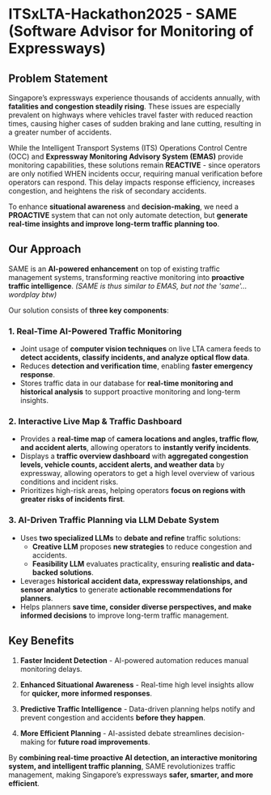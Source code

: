 # ITSxLTA-Hackathon2025 - **SAME** (Software Advisor for Monitoring of Expressways)

## **Problem Statement**  
Singapore’s expressways experience thousands of accidents annually, with **fatalities and congestion steadily rising**. These issues are especially prevalent on highways where vehicles travel faster with reduced reaction times, causing higher cases of sudden braking and lane cutting, resulting in a greater number of accidents.

While the Intelligent Transport Systems (ITS) Operations Control Centre (OCC) and **Expressway Monitoring Advisory System (EMAS)** provide monitoring capabilities, these solutions remain **REACTIVE** - since operators are only notified WHEN incidents occur, requiring manual verification before operators can respond. This delay impacts response efficiency, increases congestion, and heightens the risk of secondary accidents.

To enhance **situational awareness** and **decision-making**, we need a **PROACTIVE** system that can not only automate detection, but **generate real-time insights and improve long-term traffic planning  too**.  

## **Our Approach**  
SAME is an **AI-powered enhancement** on top of existing traffic management systems, transforming reactive monitoring into **proactive traffic intelligence**. _(SAME is thus similar to EMAS, but not the 'same'... wordplay btw)_

Our solution consists of **three key components**:  

### **1. Real-Time AI-Powered Traffic Monitoring**  
- Joint usage of **computer vision techniques** on live LTA camera feeds to **detect accidents, classify incidents, and analyze optical flow data**.  
- Reduces **detection and verification time**, enabling **faster emergency response**.  
- Stores traffic data in our database for **real-time monitoring and historical analysis** to support proactive monitoring and long-term insights.

### **2. Interactive Live Map & Traffic Dashboard**  
- Provides a **real-time map** of **camera locations and angles, traffic flow, and accident alerts**, allowing operators to **instantly verify incidents**.
- Displays a **traffic overview dashboard** with **aggregated congestion levels, vehicle counts, accident alerts, and weather data** by expressway, allowing operators to get a high level overview of various conditions and incident risks.
- Prioritizes high-risk areas, helping operators **focus on regions with greater risks of incidents first**.  

### **3. AI-Driven Traffic Planning via LLM Debate System**  
- Uses **two specialized LLMs** to **debate and refine** traffic solutions:  
    - **Creative LLM** proposes **new strategies** to reduce congestion and accidents.  
    - **Feasibility LLM** evaluates practicality, ensuring **realistic and data-backed solutions**.  
- Leverages **historical accident data, expressway relationships, and sensor analytics** to generate **actionable recommendations for planners**.
- Helps planners **save time, consider diverse perspectives, and make informed decisions** to improve long-term traffic management.

## **Key Benefits**  

1) **Faster Incident Detection** - AI-powered automation reduces manual monitoring delays.  

2) **Enhanced Situational Awareness** - Real-time high level insights allow for **quicker, more informed responses**.  

3) **Predictive Traffic Intelligence** - Data-driven planning helps notify and prevent congestion and accidents **before they happen**.  

4) **More Efficient Planning** - AI-assisted debate streamlines decision-making for **future road improvements**.  

By **combining real-time proactive AI detection, an interactive monitoring system, and intelligent traffic planning**, SAME revolutionizes traffic management, making Singapore’s expressways **safer, smarter, and more efficient**.
